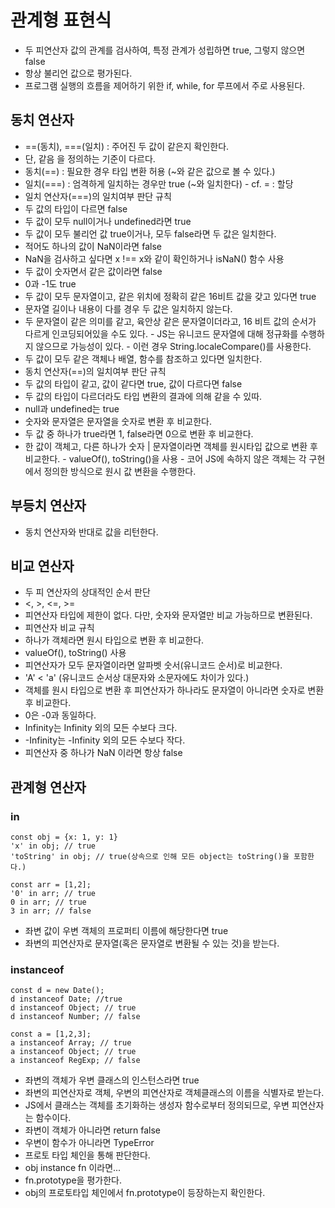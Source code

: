 # 관계형 표현식
 - 두 피연산자 값의 관계를 검사하여, 특정 관계가 성립하면 true, 그렇지 않으면 false
 - 항상 불리언 값으로 평가된다.
 - 프로그램 실행의 흐름을 제어하기 위한 if, while, for 루프에서 주로 사용된다.

## 동치 연산자
 - ==(동치), ===(일치) : 주어진 두 값이 같은지 확인한다.
  - 단, 같음 을 정의하는 기준이 다르다.
   - 동치(==) : 필요한 경우 타입 변환 허용 (~와 같은 값으로 볼 수 있다.)
   - 일치(===) : 엄격하게 일치하는 경우만 true (~와 일치한다)
    - cf. = : 할당
 - 일치 연산자(===)의 일치여부 판단 규칙
  - 두 값의 타입이 다르면 false
  - 두 값이 모두 null이거나 undefined라면 true
  - 두 값이 모두 불리언 값 true이거나, 모두 false라면 두 값은 일치한다.
  - 적어도 하나의 값이 NaN이라면 false
   - NaN을 검사하고 싶다면 x !== x와 같이 확인하거나 isNaN() 함수 사용
  - 두 값이 숫자면서 같은 값이라면 false
   - 0과 -1도 true
  - 두 값이 모두 문자열이고, 같은 위치에 정확히 같은 16비트 값을 갖고 있다면 true
   - 문자열 길이나 내용이 다를 경우 두 값은 일치하지 않는다.
   - 두 문자열이 같은 의미를 같고, 육안상 같은 문자열이더라고, 16 비트 값의 순서가 다르게 인코딩되어있을 수도 있다.
    - JS는 유니코드 문자열에 대해 정규화를 수행하지 않으므로 가능성이 있다.
    - 이런 경우 String.localeCompare()를 사용한다.
   - 두 값이 모두 같은 객체나 배열, 함수를 참조하고 있다면 일치한다.
 - 동치 연산자(==)의 일치여부 판단 규칙
  - 두 값의 타입이 같고, 값이 같다면 true, 값이 다르다면 false
  - 두 값의 타입이 다르더라도 타입 변환의 결과에 의해 같을 수 있따.
   - null과 undefined는 true
   - 숫자와 문자열은 문자열을 숫자로 변환 후 비교한다.
   - 두 값 중 하나가 true라면 1, false라면 0으로 변환 후 비교한다.
   - 한 값이 객체고, 다른 하나가 숫자 | 문자열이라면 객체를 원시타입 값으로 변환 후 비교한다.
    - valueOf(), toString()을 사용
    - 코어 JS에 속하지 않은 객체는 각 구현에서 정의한 방식으로 원시 값 변환을 수행한다.

## 부등치 연산자
 - 동치 연산자와 반대로 값을 리턴한다.

## 비교 연산자
 - 두 피 연산자의 상대적인 순서 판단
 - <, >, <=, >=
 - 피연산자 타입에 제한이 없다. 다만, 숫자와 문자열만 비교 가능하므로 변환된다.
 - 피연산자 비교 규칙
  - 하나가 객체라면 원시 타입으로 변환 후 비교한다.
   - valueOf(), toString() 사용
  - 피연산자가 모두 문자열이라면 알파벳 숫서(유니코드 순서)로 비교한다.
   - 'A' < 'a' (유니코드 순서상 대문자와 소문자에도 차이가 있다.)
  - 객체를 원시 타입으로 변환 후 피연산자가 하나라도 문자열이 아니라면 숫자로 변환 후 비교한다.
   - 0은 -0과 동일하다.
   - Infinity는 Infinity 외의 모든 수보다 크다.
   - -Infinity는 -Infinity 외의 모든 수보다 작다.
   - 피연산자 중 하나가 NaN 이라면 항상 false

## 관계형 연산자
### in
```
const obj = {x: 1, y: 1}
'x' in obj; // true
'toString' in obj; // true(상속으로 인해 모든 object는 toString()을 포함한다.)

const arr = [1,2];
'0' in arr; // true
0 in arr; // true
3 in arr; // false
```
 - 좌변 값이 우변 객체의 프로퍼티 이름에 해당한다면 true
 - 좌변의 피연산자로 문자열(혹은 문자열로 변환될 수 있는 것)을 받는다.

### instanceof
```
const d = new Date();
d instanceof Date; //true
d instanceof Object; // true
d instanceof Number; // false

const a = [1,2,3];
a instanceof Array; // true
a instanceof Object; // true
a instanceof RegExp; // false
```
 - 좌변의 객체가 우변 클래스의 인스턴스라면 true
 - 좌변의 피연산자로 객체, 우변의 피연산자로 객체클래스의 이름을 식별자로 받는다.
  - JS에서 클래스는 객체를 초기화하는 생성자 함수로부터 정의되므로, 우변 피연산자는 함수이다.
 - 좌변이 객체가 아니라면 return false
 - 우변이 함수가 아니라면 TypeError
 - 프로토 타입 체인을 통해 판단한다.
  - obj instance fn 이라면...
   - fn.prototype을 평가한다.
   - obj의 프로토타입 체인에서 fn.prototype이 등장하는지 확인한다.












